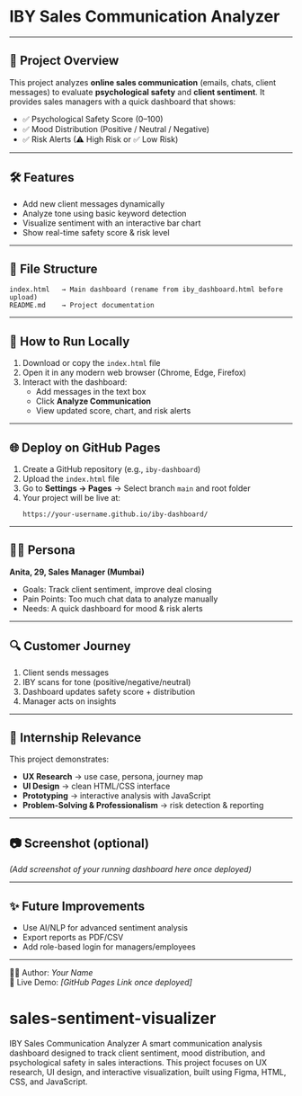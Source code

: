 # IBY Sales Communication Analyzer


---

## 🚀 Project Overview
This project analyzes **online sales communication** (emails, chats, client messages) to evaluate **psychological safety** and **client sentiment**. It provides sales managers with a quick dashboard that shows:
- ✅ Psychological Safety Score (0–100)
- ✅ Mood Distribution (Positive / Neutral / Negative)
- ✅ Risk Alerts (⚠ High Risk or ✅ Low Risk)

---

## 🛠 Features
- Add new client messages dynamically
- Analyze tone using basic keyword detection
- Visualize sentiment with an interactive bar chart
- Show real-time safety score & risk level

---

## 📂 File Structure
```
index.html   → Main dashboard (rename from iby_dashboard.html before upload)
README.md    → Project documentation
```

---

## 🔧 How to Run Locally
1. Download or copy the `index.html` file
2. Open it in any modern web browser (Chrome, Edge, Firefox)
3. Interact with the dashboard:
   - Add messages in the text box
   - Click **Analyze Communication**
   - View updated score, chart, and risk alerts

---

## 🌐 Deploy on GitHub Pages
1. Create a GitHub repository (e.g., `iby-dashboard`)
2. Upload the `index.html` file
3. Go to **Settings → Pages** → Select branch `main` and root folder
4. Your project will be live at:
   ```
   https://your-username.github.io/iby-dashboard/
   ```

---

## 👩‍💼 Persona
**Anita, 29, Sales Manager (Mumbai)**
- Goals: Track client sentiment, improve deal closing
- Pain Points: Too much chat data to analyze manually
- Needs: A quick dashboard for mood & risk alerts

---

## 🔍 Customer Journey
1. Client sends messages
2. IBY scans for tone (positive/negative/neutral)
3. Dashboard updates safety score + distribution
4. Manager acts on insights

---

## 📌 Internship Relevance
This project demonstrates:
- **UX Research** → use case, persona, journey map
- **UI Design** → clean HTML/CSS interface
- **Prototyping** → interactive analysis with JavaScript
- **Problem-Solving & Professionalism** → risk detection & reporting

---

## 📷 Screenshot (optional)
*(Add screenshot of your running dashboard here once deployed)*

---

## ✨ Future Improvements
- Use AI/NLP for advanced sentiment analysis
- Export reports as PDF/CSV
- Add role-based login for managers/employees

---

👨‍💻 Author: *Your Name*  
🔗 Live Demo: *[GitHub Pages Link once deployed]*
# sales-sentiment-visualizer
IBY Sales Communication Analyzer  A smart communication analysis dashboard designed to track client sentiment, mood distribution, and psychological safety in sales interactions. This project focuses on UX research, UI design, and interactive visualization, built using Figma, HTML, CSS, and JavaScript.
